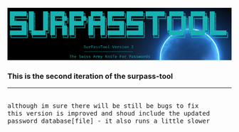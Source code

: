 ![v2logo.png](https://github.com/anthonymcwhite/surpass-tool/blob/main/media/v2logo.png)

### This is the second iteration of the surpass-tool 
<hr noshade>
<br>
<tt>although im sure there will be still be bugs to fix</tt><br>
<tt>this version is improved and shoud include the updated</tt><br>
<tt>password database[file] - it also runs a little slower</tt><br>

